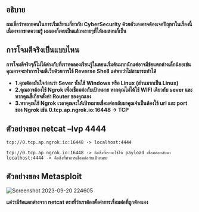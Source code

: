 ## อธิบาย
**ผมเชื่อว่าหลายคนในการเริ่มเรียนเกี่ยวกับ CyberSecurity ด้วยตัวเองอาจต้องเจอปัญหาในเรื่องนี้เนื่องจากขาดความรู้ ผมเองก็เคยเป็นแล้วหลายๆที่ให้ผมสอนก็เป็น**

## การโจมตีจริงเป็นแบบไหน
**การโจมตีจริงๆก็ไม่ได้ต่างกับที่เราทดลองเรียนรู้ในตอนเริ่มต้นมากนักแต่อาจมีข้อแตกต่างเล็กน้อยเช่น คุณอาจจะทำการโจมตีเว็บด้วยการใช้ Reverse Shell แต่พบว่าไม่สามารถทำได้**
* **1.คุณต้องมันใจก่อนว่า Sever นั้นใช้ Windows หรือ Linux (ส่วนมากเป็น Linux)**
* **2.คุณอาจต้องใช้ Ngrok เพื่อเชื่อมต่อกับเป้าหมาย หากคุณไม่ได้ใช้ WIFI เดียวกับ sever และหากคุณขี้เกียจตั้งค่า Router ของคุณเอง**
* **3.หากคุณใช้ Ngrok เวลาคุณจะให้เป้าหมายเชื่อมต่อกลับมาคุณจำเป็นต้องใช้ url และ port ของ Ngrok เช่น 0.tcp.ap.ngrok.io:16448 -> TCP**

## ตัวอย่างของ netcat –lvp 4444
```
tcp://0.tcp.ap.ngrok.io:16448 -> localhost:4444

tcp://0.tcp.ap.ngrok.io:16448 -> คือสิ่งที่เราจะใช้ให้ payload เชื่อมต่อกลับมา
localhost:4444 -> คือสิ่งที่ทำการเชื่อมต่อกับเป้าหมาย
```

## ตัวอย่างของ Metasploit 
![Screenshot 2023-09-20 224605](https://github.com/Thampakon/Fix-Learning-CyberSecurity/assets/119696243/91e0d6fc-2490-4639-9a9e-28fbf4024818)

**แต่ว่ามีข้อแตกต่างจาก netcat ตรงที่ว่าเราต้องตั้งค่าการเชื่อมต่อที่ถูกต้องเอง**
```

```
